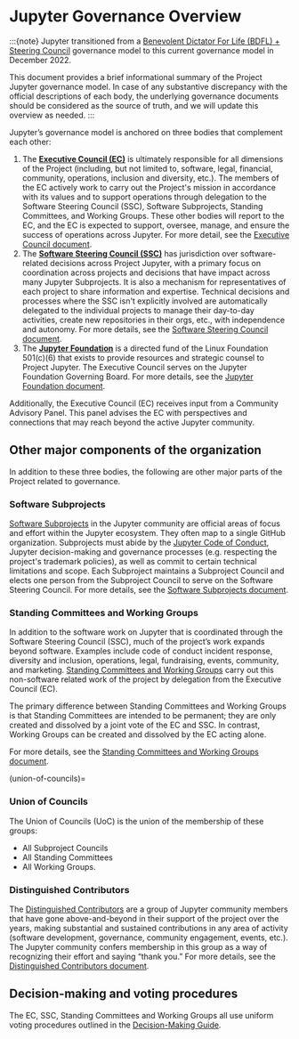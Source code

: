 # Jupyter Governance Overview

:::{note}
Jupyter transitioned from a [Benevolent Dictator For Life (BDFL) + Steering Council](archive/governance.md) governance model to this current governance model in December 2022.

This document provides a brief informational summary of the Project Jupyter governance model. In case of any substantive discrepancy with the official descriptions of each body, the underlying governance documents should be considered as the source of truth, and we will update this overview as needed.
:::

Jupyter’s governance model is anchored on three bodies that complement each other:

1. The [**Executive Council (EC)**](executive_council.md) is ultimately responsible for all dimensions of the Project (including, but not limited to, software, legal, financial, community, operations, inclusion and diversity, etc.). The members of the EC actively work to carry out the Project's mission in accordance with its values and to support operations through delegation to the Software Steering Council (SSC), Software Subprojects, Standing Committees, and Working Groups. These other bodies will report to the EC, and the EC is expected to support, oversee, manage, and ensure the success of operations across Jupyter. For more detail, see the [Executive Council document](executive_council.md).
2. The [**Software Steering Council (SSC)**](software_steering_council.md) has jurisdiction over software-related decisions across Project Jupyter, with a primary focus on coordination across projects and decisions that have impact across many Jupyter Subprojects. It is also a mechanism for representatives of each project to share information and expertise. Technical decisions and processes where the SSC isn't explicitly involved are automatically delegated to the individual projects to manage their day-to-day activities, create new repositories in their orgs, etc., with independence and autonomy. For more details, see the [Software Steering Council document](software_steering_council.md).
3. The [**Jupyter Foundation**](./jupyter_foundation.md) is a directed fund of the Linux Foundation 501(c)(6) that exists to provide resources and strategic counsel to Project Jupyter. The Executive Council serves on the Jupyter Foundation Governing Board. For more details, see the [Jupyter Foundation document](./jupyter_foundation.md).

Additionally, the Executive Council (EC) receives input from a Community Advisory Panel. This panel advises the EC with perspectives and connections that may reach beyond the active Jupyter community.

## Other major components of the organization

In addition to these three bodies, the following are other major parts of the Project related to governance.

### Software Subprojects

[Software Subprojects](software_subprojects.md) in the Jupyter community are official areas of focus and effort within the Jupyter ecosystem. They often map to a single GitHub organization. Subprojects must abide by the [Jupyter Code of Conduct](conduct/code_of_conduct.md), Jupyter decision-making and governance processes (e.g. respecting the project's trademark policies), as well as commit to certain technical limitations and scope. Each Subproject maintains a Subproject Council and elects one person from the Subproject Council to serve on the Software Steering Council. For more details, see the [Software Subprojects document](software_subprojects.md).

### Standing Committees and Working Groups

In addition to the software work on Jupyter that is coordinated through the Software Steering Council (SSC), much of the project’s work expands beyond software. Examples include code of conduct incident response, diversity and inclusion, operations, legal, fundraising, events, community, and marketing. [Standing Committees and Working Groups](standing_committees_and_working_groups.md) carry out this non-software related work of the project by delegation from the Executive Council (EC).

The primary difference between Standing Committees and Working Groups is that Standing Committees are intended to be permanent; they are only created and dissolved by a joint vote of the EC and SSC. In contrast, Working Groups can be created and dissolved by the EC acting alone.

For more details, see the [Standing Committees and Working Groups document](standing_committees_and_working_groups.md).

(union-of-councils)=
### Union of Councils

The Union of Councils (UoC) is the union of the membership of these groups:

- All Subproject Councils
- All Standing Committees
- All Working Groups.


### Distinguished Contributors

The [Distinguished Contributors](distinguished_contributors.md) are a group of Jupyter community members that have gone above-and-beyond in their support of the project over the years, making substantial and sustained contributions in any area of activity (software development, governance, community engagement, events, etc.). The Jupyter community confers membership in this group as a way of recognizing their effort and saying “thank you.” For more details, see the [Distinguished Contributors document](distinguished_contributors.md).

## Decision-making and voting procedures

The EC, SSC, Standing Committees and Working Groups all use uniform voting procedures outlined in the [Decision-Making Guide](decision_making.md).

